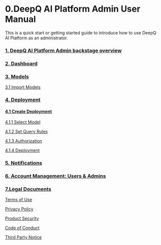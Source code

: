 # 0.DeepQ AI Platform Admin User Manual

This is a quick start or getting started guide to introduce how to use DeepQ AI Platform as an administrator.

### [1. DeepQ AI Platform Admin backstage overview](deepq-ai-platform-admin-backstage-overview.md)

### [2. Dashboard](resource-management.md)

### [3. Models](3.-models/)

[3.1 Import Models](3.-models/3.1-import-models.md)

### [4. Deployment](deployment-management/)

#### [4.1 Create Deployment](deployment-management/4.1-create-deployment/)

&#x20;  [4.1.1 Select Model](deployment-management/4.1-create-deployment/1.-select-model.md)

&#x20;  [4.1.2 Set Query Rules](deployment-management/4.1-create-deployment/2.-set-query.md)

&#x20;  [4.1.3 Authorization](deployment-management/4.1-create-deployment/3.-authorization.md)

&#x20;  [4.1.4 Deployment](deployment-management/4.1-create-deployment/4.-deployment.md)

### [5. Notifications](5.-notifications.md)

### [6. Account Management: Users & Admins](account-management.md)

### [7.Legal Documents](legal-documents.md)

[Terms of Use](legal-documents.md#7.1-terms-of-use)

[Privacy Policy](legal-documents.md#7.2-privacy-policy)

[Product Security](legal-documents.md#7.3-product-security)

[Code of Conduct](legal-documents.md#7.4-code-of-conduct)

[Third Party Notice](legal-documents.md#7.5-third-party-notice)
